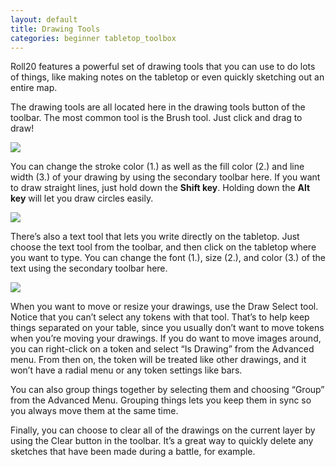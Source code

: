 ```yaml
---
layout: default
title: Drawing Tools
categories: beginner tabletop_toolbox
---
```


Roll20 features a powerful set of drawing tools that you can use to do lots of things, like making notes on the tabletop or even quickly sketching out an entire map. 

The drawing tools are all located here in the drawing tools button of the toolbar. The most common tool is the Brush tool. Just click and drag to draw! 

<img src='/images/drawingss1.png' />

You can change the stroke color (1.) as well as the fill color (2.) and line width (3.) of your drawing by using the secondary toolbar here. If you want to draw straight lines, just hold down the **Shift key**. Holding down the **Alt key** will let you draw circles easily. 

<img src='/images/drawingss2.png' />

There’s also a text tool that lets you write directly on the tabletop. Just choose the text tool from the toolbar, and then click on the tabletop where you want to type. You can change the font (1.), size (2.), and color (3.) of the text using the secondary toolbar here. 

<img src='/images/drawingss3.png' />

When you want to move or resize your drawings, use the Draw Select tool. Notice that you can’t select any tokens with that tool. That’s to help keep things separated on your table, since you usually don’t want to move tokens when you’re moving your drawings. If you do want to move images around, you can right-click on a token and select “Is Drawing” from the Advanced menu. From then on, the token will be treated like other drawings, and it won’t have a radial menu or any token settings like bars.

You can also group things together by selecting them and choosing “Group” from the Advanced Menu. Grouping things lets you keep them in sync so you always move them at the same time. 

Finally, you can choose to clear all of the drawings on the current layer by using the Clear button in the toolbar. It’s a great way to quickly delete any sketches that have been made during a battle, for example.